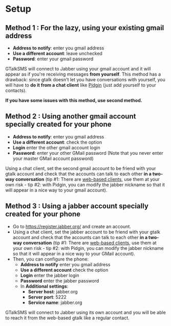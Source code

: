 # Setup #

## Method 1 : For the lazy, using your existing gmail address ##

  * **Address to notify**: enter you gmail address
  * **Use a different account**: leave unchecked
  * **Password**: enter your gmail password

GTalkSMS will connect to Jabber using your gmail account and it
will appear as if you're receiving messages **from yourself**. This
method has a drawback: since gtalk doesn't let you have conversations
with yourself, you will have to **do it from a chat client** like
[Pidgin](http://pidgin.im/) (just add yourself to your contacts).

**If you have some issues with this method, use second method.**

## Method 2 : Using another gmail account specially created for your phone ##

  * **Address to notify**: enter you gmail address
  * **Use a different account**: check the option
  * **Login** enter the other gmail account login
  * **Password**: enter your other GMail password (Note that you never enter your master GMail account password)

Using a chat client, set the second gmail account to be friend with your gtalk account and check that the accounts can talk to each other **in a two-way conversation** (tip #1: There are [web-based clients](http://jwchat.org/), use them at your own risk - tip #2: with Pidgin, you can modify the jabber nickname so that it will appear in a nice way to your gmail account).

## Method 3 : Using a jabber account specially created for your phone ##

  * Go to https://register.jabber.org/ and create an account.
  * Using a chat client, set the jabber account to be friend with your gtalk account and check that the accounts can talk to each other **in a two-way conversation** (tip #1: There are [web-based clients](http://jwchat.org/), use them at your own risk - tip #2: with Pidgin, you can modify the jabber nickname so that it will appear in a nice way to your GMail account).
  * Then, you can configure the phone:
    * **Address to notify** enter you gmail address
    * **Use a different account** check the option
    * **Login** enter the jabber login
    * **Password** enter the jabber password
    * In **Additional settings**:
      * **Server host**: jabber.org
      * **Server port**: 5222
      * **Service name**: jabber.org

GTalkSMS will connect to Jabber using its own account and you will
be able to reach it from the web-based gtalk like a regular contact.